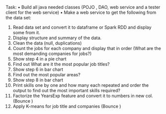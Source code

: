 Task: 
• Build all java needed classes (POJO , DAO, web service and a tester client for the web service)
• Make a web service to get the following from the data set:
1. Read data set and convert it to dataframe or Spark RDD and display some from it.
2. Display structure and summary of the data.
3. Clean the data (null, duplications)
4. Count the jobs for each company and display that in order (What are the most demanding companies for jobs?)
5. Show step 4 in a pie chart 
6. Find out What are it the most popular job titles? 
7. Show step 6 in bar chart 
8. Find out the most popular areas?
9. Show step 8 in bar chart 
10. Print skills one by one and how many each repeated and order the output to find out the most important skills required?
11. Factorize the YearsExp feature and convert it to numbers in new col. (Bounce )
12. Apply K-means for job title and companies (Bounce )
